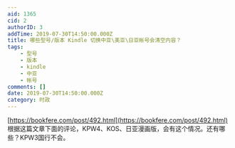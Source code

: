 ```yaml
---
aid: 1365
cid: 2
authorID: 3
addTime: 2019-07-30T14:50:00.000Z
title: 哪些型号/版本 Kindle 切换中亚\美亚\日亚帐号会清空内容？
tags:
    - 型号
    - 版本
    - kindle
    - 中亚
    - 帐号
comments: []
date: 2019-07-30T14:50:00.000Z
category: 时政
---
```


[https://bookfere.com/post/492.html](https://bookfere.com/post/492.html) 根据这篇文章下面的评论，KPW4、KOS、日亚漫画版，会有这个情况。还有哪些？KPW3国行不会。
